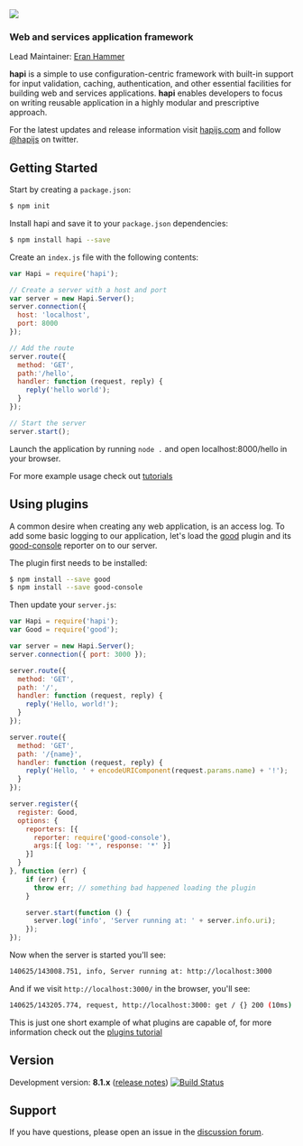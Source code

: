<img src="https://raw.github.com/hapijs/hapi/master/images/hapi.png" />

### Web and services application framework

Lead Maintainer: [Eran Hammer](https://github.com/hueniverse)

**hapi** is a simple to use configuration-centric framework with built-in support for input validation, caching,
authentication, and other essential facilities for building web and services applications. **hapi** enables
developers to focus on writing reusable application in a highly modular and prescriptive approach.

For the latest updates and release information visit [hapijs.com](http://hapijs.com) and follow [@hapijs](https://twitter.com/hapijs) on twitter.

## Getting Started

Start by creating a `package.json`:

```bash
$ npm init
```

Install hapi and save it to your `package.json` dependencies:

```bash
$ npm install hapi --save
```

Create an `index.js` file with the following contents:

```javascript
var Hapi = require('hapi');

// Create a server with a host and port
var server = new Hapi.Server();
server.connection({
  host: 'localhost',
  port: 8000
});

// Add the route
server.route({
  method: 'GET',
  path:'/hello',
  handler: function (request, reply) {
    reply('hello world');
  }
});

// Start the server
server.start();
```

Launch the application by running `node .` and open localhost:8000/hello in your browser.

For more example usage check out [tutorials](http://hapijs.com/tutorials)

## Using plugins

A common desire when creating any web application, is an access log. To add some basic logging to our application, let's load the [good](https://github.com/hapijs/good) plugin and its [good-console](https://github.com/hapijs/good-console) reporter on to our server.

The plugin first needs to be installed:

```bash
$ npm install --save good
$ npm install --save good-console
```

Then update your `server.js`:

```javascript
var Hapi = require('hapi');
var Good = require('good');

var server = new Hapi.Server();
server.connection({ port: 3000 });

server.route({
  method: 'GET',
  path: '/',
  handler: function (request, reply) {
    reply('Hello, world!');
  }
});

server.route({
  method: 'GET',
  path: '/{name}',
  handler: function (request, reply) {
    reply('Hello, ' + encodeURIComponent(request.params.name) + '!');
  }
});

server.register({
  register: Good,
  options: {
    reporters: [{
      reporter: require('good-console'),
      args:[{ log: '*', response: '*' }]
    }]
  }
}, function (err) {
    if (err) {
      throw err; // something bad happened loading the plugin
    }

    server.start(function () {
      server.log('info', 'Server running at: ' + server.info.uri);
    });
});
```

Now when the server is started you'll see:

```bash
140625/143008.751, info, Server running at: http://localhost:3000
```

And if we visit `http://localhost:3000/` in the browser, you'll see:

```bash
140625/143205.774, request, http://localhost:3000: get / {} 200 (10ms)
```

This is just one short example of what plugins are capable of, for more information check out the [plugins tutorial](http://hapijs.com/tutorials/plugins)

## Version

Development version: **8.1.x** ([release notes](https://github.com/hapijs/hapi/issues?labels=release+notes&page=1&state=closed))
[![Build Status](https://secure.travis-ci.org/hapijs/hapi.svg)](http://travis-ci.org/hapijs/hapi)

## Support

If you have questions, please open an issue in the [discussion forum](https://github.com/hapijs/discuss).
